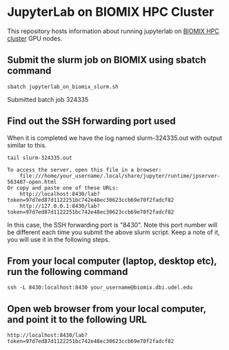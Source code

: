 # JupyterLab on BIOMIX HPC Cluster 
This repository hosts information about running jupyterlab on [BIOMIX HPC cluster](https://bioit.dbi.udel.edu/BIOMIX/BIOMIX-cluster.html) GPU nodes.

## Submit the slurm job on BIOMIX using sbatch command 

```
sbatch jupyterlab_on_biomix_slurm.sh 
```
Submitted batch job 324335

## Find out the SSH forwarding port used
When it is completed we have the log named slurm-324335.out with output similar to this.

```
tail slurm-324335.out
```
    To access the server, open this file in a browser:
        file:///home/your_username/.local/share/jupyter/runtime/jpserver-563487-open.html
    Or copy and paste one of these URLs:
        http://localhost:8430/lab?token=97d7ed87d1122251bc742e48ec30623ccb69e70f2fadcf82
        http://127.0.0.1:8430/lab?token=97d7ed87d1122251bc742e48ec30623ccb69e70f2fadcf82

In this case, the SSH forwarding port is "8430". Note this port number will be different each time you submit the above slurm script. Keep a note of it, you will use it in the following steps.

## From your local computer (laptop, desktop etc), run the following command

```
ssh -L 8430:localhost:8430 your_username@biomix.dbi.udel.edu
```

## Open web browser from your local computer, and point it to the following URL
```
http://localhost:8430/lab?token=97d7ed87d1122251bc742e48ec30623ccb69e70f2fadcf82
```
